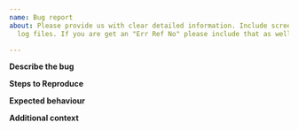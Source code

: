 ```yaml
---
name: Bug report
about: Please provide us with clear detailed information. Include screenshots and
  log files. If you are get an "Err Ref No" please include that as well.

---
```


**Describe the bug**


**Steps to Reproduce**


**Expected behaviour**


**Additional context**
